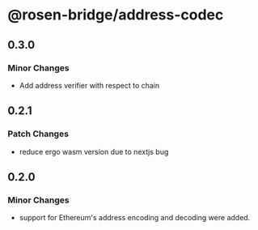 # @rosen-bridge/address-codec

## 0.3.0

### Minor Changes

- Add address verifier with respect to chain

## 0.2.1

### Patch Changes

- reduce ergo wasm version due to nextjs bug

## 0.2.0

### Minor Changes

- support for Ethereum's address encoding and decoding were added.
